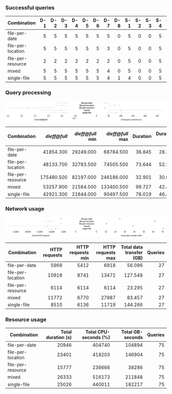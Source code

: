 ### Successful queries

| Combination | D-1 | D-2 | D-3 | D-4 | D-5 | D-6 | D-7 | D-8 | S-1 | S-2 | S-3 | S-4 | S-5 | S-6 | S-7 | Total |
| - | -: | -: | -: | -: | -: | -: | -: | -: | -: | -: | -: | -: | -: | -: | -: | -: |
| file-per-date | 5 | 5 | 5 | 5 | 5 | 5 | 5 | 0 | 5 | 0 | 0 | 5 | 5 | 0 | 0 | 50 |
| file-per-location | 5 | 5 | 5 | 5 | 5 | 5 | 3 | 0 | 5 | 0 | 0 | 5 | 5 | 0 | 0 | 48 |
| file-per-resource | 2 | 2 | 2 | 2 | 2 | 2 | 2 | 0 | 5 | 0 | 0 | 5 | 5 | 5 | 0 | 34 |
| mixed | 5 | 5 | 5 | 5 | 5 | 5 | 4 | 0 | 5 | 0 | 0 | 5 | 5 | 0 | 0 | 49 |
| single-file | 5 | 5 | 5 | 5 | 5 | 5 | 4 | 1 | 4 | 0 | 0 | 5 | 5 | 0 | 0 | 49 |

### Query processing

![processing](./processing.svg)

| Combination | *dieff@full* | *dieff@full* min | *dieff@full* max | Duration | Duration min | Duration max | First result | First result min | First result max | Last result | Last result min | Last result max | Queries | Results |
| - | -: | -: | -: | -: | -: | -: | -: | -: | -: | -: | -: | -: | -: | -: |
| file-per-date | 41854.300 | 29249.000 | 68784.500 | 36.845 | 28.340 | 55.654 | 28.661 | 20.909 | 46.536 | 31.347 | 23.549 | 49.350 | 27 | 741 |
| file-per-location | 48133.700 | 32783.500 | 74505.500 | 73.644 | 52.262 | 95.172 | 22.830 | 12.174 | 55.495 | 24.754 | 14.204 | 57.471 | 27 | 741 |
| file-per-resource | 175480.500 | 82197.000 | 246186.000 | 32.901 | 30.028 | 36.963 | 21.394 | 18.092 | 26.014 | 27.769 | 24.686 | 31.898 | 27 | 741 |
| mixed | 53257.900 | 21584.500 | 133400.500 | 99.727 | 42.414 | 274.366 | 46.915 | 10.680 | 147.512 | 48.787 | 11.848 | 151.969 | 27 | 741 |
| single-file | 42921.300 | 21644.000 | 90497.500 | 78.019 | 46.452 | 139.502 | 26.325 | 11.472 | 80.779 | 27.662 | 13.037 | 81.921 | 27 | 741 |

### Network usage

![network](./resources.svg)

| Combination | HTTP requests | HTTP requests min | HTTP requests max | Total data transfer (GB) | Queries |
| - | -: | -: | -: | -: | -: |
| file-per-date | 5969 | 5412 | 6918 | 56.096 | 27 |
| file-per-location | 10918 | 8741 | 13472 | 127.548 | 27 |
| file-per-resource | 6114 | 6114 | 6114 | 23.295 | 27 |
| mixed | 11772 | 6770 | 27987 | 83.457 | 27 |
| single-file | 8510 | 6136 | 11719 | 144.266 | 27 |

### Resource usage

| Combination | Total duration (s) | Total CPU-seconds (%) | Total GB-seconds | Queries |
| - | -: | -: | -: | -: |
| file-per-date | 20946 | 404740 | 104894 | 75 |
| file-per-location | 23401 | 418203 | 146904 | 75 |
| file-per-resource | 15777 | 236666 | 38286 | 75 |
| mixed | 26333 | 516173 | 211848 | 75 |
| single-file | 25026 | 440011 | 182217 | 75 |